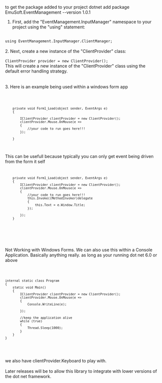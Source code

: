 to get the package added to your project
dotnet add package EmuSoft.EventManagement --version 1.0.1



1.	First, add the "EventManagement.InputManager" namespace to your project using the "using" statement:<br />
<br />
<code>using EventManagement.InputManager.ClientManager; </code><br />
<br />
2.	Next, create a new instance of the "ClientProvider" class:<br />
<br />
<code>ClientProvider provider = new ClientProvider(); </code><br />
This will create a new instance of the "ClientProvider" class using the default error handling strategy.<br />
<br />
<br />
3.  Here is an example being used within a windows form app<br />
<br />
<code>


        private void Form1_Load(object sender, EventArgs e)
        {

            IClientProvider clientProvider = new ClientProvider();
            clientProvider.Mouse.OnMouse(e =>
            {
                //your code to run goes here!!! 
            });

        }
</code>
<br />
This can be usefull because typically you can only get event being driven from the form it self<br />
<code>


        private void Form1_Load(object sender, EventArgs e)
        {
            IClientProvider clientProvider = new ClientProvider();
            clientProvider.Mouse.OnMouse(e =>
            {
                //your code to run goes here!!! 
                this.Invoke((MethodInvoker)delegate
                {
                    this.Text = e.Window.Title;
                });

            });
        }
        
</code><br />
<br />

Not Working with Windows Forms. We can also use this within a Console Application. Basically anything really. as long as your running dot net 6.0 or above

<code>


    internal static class Program
    {
        static void Main()
        {
            IClientProvider clientProvider = new ClientProvider();
            clientProvider.Mouse.OnMouse(e =>
            {
                Console.WriteLine(e);

            });

            //keep the application alive
            while (true)
            {
                Thread.Sleep(1000);
            }
        }
    }
    
</code>
<br />
<br />
we also have clientProvider.Keyboard to play with.
<br />
<br />
Later releases will be to allow this library to integrate with lower versions of the dot net framework.

